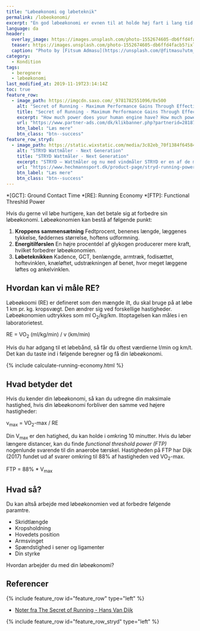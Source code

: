```yaml
---
title: "Løbeøkonomi og løbeteknik"
permalink: /lobeokonomi/
excerpt: "En god løbeøkonomi er evnen til at holde høj fart i lang tid ved et minimalt energiforbrug, men hvordan beregner man det egentlig?"
language: da
header:
  overlay_image: https://images.unsplash.com/photo-1552674605-db6ffd4facb5?ixlib=rb-1.2.1&ixid=eyJhcHBfaWQiOjEyMDd9&auto=format&fit=crop&w=2100&q=80
  teaser: https://images.unsplash.com/photo-1552674605-db6ffd4facb5?ixlib=rb-1.2.1&ixid=eyJhcHBfaWQiOjEyMDd9&auto=format&fit=crop&w=400&q=80
  caption: "Photo by [Fitsum Admasu](https://unsplash.com/@fitmasu?utm_medium=referral&utm_campaign=photographer-credit&utm_content=creditBadge) on Unsplash"
category:
  - Kondition
tags:
  - beregnere
  - løbeøkonomi
last_modified_at: 2019-11-19T23:14:14Z
toc: true
feature_row:
  - image_path: https://imgcdn.saxo.com/_9781782551096/0x500
    alt: "Secret of Running - Maximum Performance Gains Through Effective Power Metering and Training"
    title: "Secret of Running - Maximum Performance Gains Through Effective Power Metering and Training"
    excerpt: "How much power does your human engine have? How much power do you need for running in different conditions? How can you optimize your training and racing performance?"
    url: "https://www.partner-ads.com/dk/klikbanner.php?partnerid=28187&bannerid=43264&htmlurl=https://www.saxo.com/dk/secret-of-running_hans-van-dijk_paperback_9781782551096"
    btn_label: "Læs mere"
    btn_class: "btn--success"
feature_row_stryd:
  - image_path: https://static.wixstatic.com/media/3c82eb_70f1384f64584b009ccc002dbe0fe482~mv2.jpg/v1/fill/w_630,h_630,al_c,q_85,usm_0.66_1.00_0.01/3c82eb_70f1384f64584b009ccc002dbe0fe482~mv2.webp
    alt: "STRYD Wattmåler - Next Generation"
    title: "STRYD Wattmåler - Next Generation"
    excerpt: "STRYD – Wattmåler og nu med vindmåler STRYD er en af de mest nyttige og imponerende teknologiske løbegadgets, der er til rådighed på markedet"
    url: "https://www.hechmannsport.dk/product-page/stryd-running-power-meter"
    btn_label: "Læs mere"
    btn_class: "btn--success"
---
```


*[GCT]: Ground Contact Time
*[RE]: Running Economy
*[FTP]: Functional Threshld Power

Hvis du gerne vil løbe hurtigere, kan det betale sig at forbedre sin løbeøkonomi. Løbeøkonomien kan bestå af følgende punkt:

1. **Kroppens sammensætning**
   Fedtprocent, benenes længde, læggenes tykkelse, føddernes størrelse, hoftens udformning. 
2. **Energitilførslen**
   En højre procentdel af glykogen producerer mere kraft, hvilket forbedrer løbeøkonomien.
3. **Løbeteknikken**
   Kadence, GCT, benlængde, armtræk, fodisættet, hoftevinklen, knæløftet, udstrækningen af benet, hvor meget læggene løftes og ankelvinklen.

## Hvordan kan vi måle RE?

Løbeøkoomi (RE) er defineret som den mængde ilt, du skal bruge på at løbe 1 km pr. kg. kropsvægt. Den ændrer sig ved forskellige hastigheder. Løbeøkonomien udtrykkes som ml O<sub>2</sub>/kg/km. Iltoptagelsen kan måles i en laboratorietest.

RE = VO<sub>2</sub> (ml/kg/min) / v (km/min)

Hvis du har adgang til et løbebånd, så får du oftest værdierne l/min og km/t. Det kan du taste ind i følgende beregner og få din løbeøkonomi.

{% include calculate-running-economy.html %}

## Hvad betyder det

Hvis du kender din løbeøkonomi, så kan du udregne din maksimale hastighed, hvis din løbeøkonomi forbliver den samme ved højere hastigheder:

v<sub>max</sub> = VO<sub>2</sub>-max / RE

Din V<sub>max</sub> er den hatighed, du kan holde i omkring 10 minutter. Hvis du løber længere distancer, kan du finde _functional threshold power (FTP)_ nogenlunde svarende til din anaerobe tærskel. Hastigheden på FTP har Dijk (2017) fundet ud af svarer omkring til 88% af hastigheden ved VO<sub>2</sub>-max. 

FTP = 88% * V<sub>max</sub>

## Hvad så?

Du kan altså arbejde med løbeøkonomien ved at forbedre følgende paramtre.

- Skridtlængde
- Kropsholdning
- Hovedets position
- Armsvinget
- Spændstighed i sener og ligamenter
- Din styrke

Hvordan arbejder du med din løbeøkonomi?

## Referencer

{% include feature_row id="feature_row" type="left" %}

- [Noter fra The Secret of Running - Hans Van Dijk](https://hetgeheimvanhardlopen.nl/wp-content/uploads/2016/10/6.-Measuring-and-improving-your-running-economy.pdf)

{% include feature_row id="feature_row_stryd" type="left" %}

